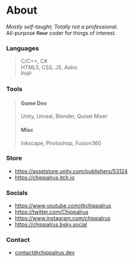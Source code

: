 # About
*Mostly self-taught; Totally not a professional.*  
All-purpose ~~flour~~ coder for things of interest.

### Languages
> C/C++, C#  
> HTML5, CSS, JS, Astro  
> PHP

### Tools
> #### Game Dev
> Unity, Unreal, Blender, Quixel Mixer
> #### Misc
> Inkscape, Photoshop, Fusion360

### Store
- https://assetstore.unity.com/publishers/53124
- https://chippalrus.itch.io

### Socials
- https://www.youtube.com/@chippalrus
- https://twitter.com/Chippalrus
- https://www.instagram.com/chippalrus
- https://chippalrus.bsky.social

### Contact
- contact@chippalrus.dev